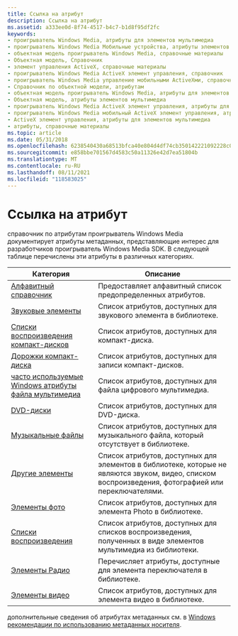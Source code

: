 ```yaml
---
title: Ссылка на атрибут
description: Ссылка на атрибут
ms.assetid: a333ee0d-8f74-4517-b4c7-b1d8f95df2fc
keywords:
- проигрыватель Windows Media, атрибуты для элементов мультимедиа
- проигрыватель Windows Media Мобильные устройства, атрибуты элементов мультимедиа
- объектная модель проигрыватель Windows Media, справочные материалы
- Объектная модель, Справочник
- элемент управления ActiveX, справочные материалы
- проигрыватель Windows Media ActiveX элемент управления, справочник
- проигрыватель Windows Media управление мобильными ActiveXми, справочные материалы
- Справочник по объектной модели, атрибутам
- объектная модель проигрыватель Windows Media, атрибуты для элементов мультимедиа
- Объектная модель, атрибуты элементов мультимедиа
- проигрыватель Windows Media ActiveX элемент управления, атрибуты для элементов мультимедиа
- проигрыватель Windows Media мобильный ActiveX элемент управления, атрибуты для элементов мультимедиа
- ActiveX элемент управления, атрибуты для элементов мультимедиа
- атрибуты, справочные материалы
ms.topic: article
ms.date: 05/31/2018
ms.openlocfilehash: 6238540430a68513bfca40e804d4df74cb350142221092228c06562ff899a4fd
ms.sourcegitcommit: e858bbe701567d4583c50a11326e42d7ea51804b
ms.translationtype: MT
ms.contentlocale: ru-RU
ms.lasthandoff: 08/11/2021
ms.locfileid: "118583025"
---
```

# <a name="attribute-reference"></a>Ссылка на атрибут

справочник по атрибутам проигрыватель Windows Media документирует атрибуты метаданных, представляющие интерес для разработчиков проигрыватель Windows Media SDK. В следующей таблице перечислены эти атрибуты в различных категориях.



| Категория                                                                                       | Описание                                                                                                              |
|------------------------------------------------------------------------------------------------|--------------------------------------------------------------------------------------------------------------------------|
| [Алфавитный справочник](alphabetical-attribute-reference.md)                                 | Предоставляет алфавитный список предопределенных атрибутов.                                                                  |
| [Звуковые элементы](audio-item-attributes.md)                                                       | Список атрибутов, доступных для звукового элемента в библиотеке.                                                    |
| [Списки воспроизведения компакт-дисков](cd-playlist-attributes.md)                                                     | Список атрибутов, доступных для компакт-диска.                                                                            |
| [Дорожки компакт-диска](cd-track-attributes.md)                                                           | Список атрибутов, доступных для записи компакт-дисков.                                                                      |
| [часто используемые Windows атрибуты файла мультимедиа](commonly-used-windows-media-file-attributes.md) | Список атрибутов, доступных для файла цифрового мультимедиа.                                                            |
| [DVD-диски](dvd-attributes.md)                                                                     | Список атрибутов, доступных для DVD-диска.                                                                           |
| [Музыкальные файлы](music-file-attributes.md)                                                       | Список атрибутов, доступных для музыкального файла, который отсутствует в библиотеке.                                         |
| [Другие элементы](other-item-attributes.md)                                                       | Список атрибутов, доступных для элементов в библиотеке, которые не являются звуком, видео, списком воспроизведения, фотографией или переключателями. |
| [Элементы фото](photo-item-attributes.md)                                                       | Список атрибутов, доступных для элемента Photo в библиотеке.                                                     |
| [Списки воспроизведения](playlist-attributes-ref.md)                                                       | Список атрибутов, доступных для списков воспроизведения, полученных в виде элементов мультимедиа из библиотеки.                             |
| [Элементы Радио](radio-item-attributes.md)                                                       | Перечисляет атрибуты, доступные для элемента переключателя в библиотеке.                                                     |
| [Элементы видео](video-item-attributes.md)                                                       | Список атрибутов, доступных для элемента видео в библиотеке.                                                     |



 

дополнительные сведения об атрибутах метаданных см. в [Windows рекомендации по использованию метаданных носителя](/previous-versions/ms867702(v=msdn.10)).

 

 




